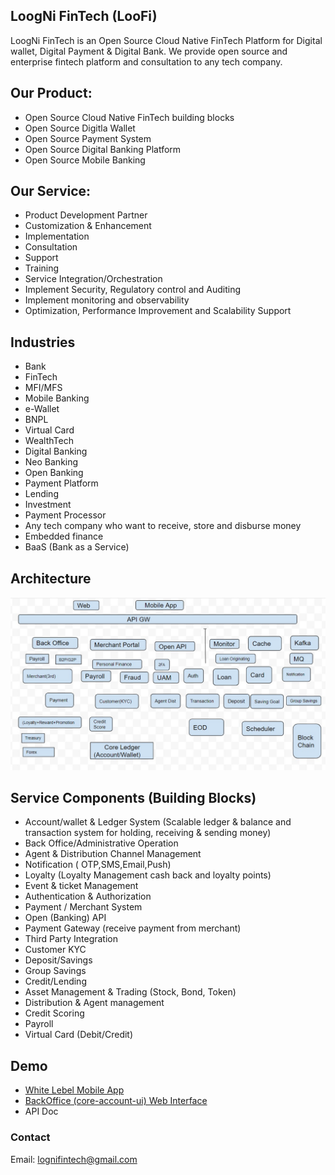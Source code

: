 ## LoogNi FinTech (LooFi)

LoogNi FinTech is an Open Source Cloud Native FinTech Platform for Digital wallet, Digital Payment & Digital Bank.
We provide open source and enterprise fintech platform and consultation to any tech company.

 
## Our Product:
- Open Source Cloud Native FinTech building blocks
- Open Source Digitla Wallet
- Open Source Payment System
- Open Source Digital Banking Platform
- Open Source Mobile Banking
  

## Our Service:
- Product Development Partner
- Customization & Enhancement
- Implementation 
- Consultation
- Support
- Training
- Service Integration/Orchestration
- Implement Security, Regulatory control and Auditing 
- Implement monitoring and observability 
- Optimization, Performance Improvement and Scalability Support
 

## Industries
- Bank
- FinTech 
- MFI/MFS
- Mobile Banking
- e-Wallet
- BNPL
- Virtual Card
- WealthTech
- Digital Banking
- Neo Banking
- Open Banking
- Payment Platform
- Lending 
- Investment
- Payment Processor
- Any tech company who want to receive, store and disburse money
- Embedded finance
- BaaS (Bank as a Service)  

## Architecture
![Architecture](./lognifintech-architecture.jpg)

## Service Components (Building Blocks) 
- Account/wallet & Ledger System (Scalable ledger & balance and transaction system for holding, receiving & sending money) 
- Back Office/Administrative Operation
- Agent & Distribution Channel Management
- Notification ( OTP,SMS,Email,Push)
- Loyalty (Loyalty Management cash back and loyalty points)
- Event & ticket Management
- Authentication & Authorization
- Payment / Merchant System
- Open (Banking) API
- Payment Gateway (receive payment from merchant)
- Third Party Integration
- Customer KYC
- Deposit/Savings
- Group Savings
- Credit/Lending
- Asset Management & Trading (Stock, Bond, Token) 
- Distribution & Agent management
- Credit Scoring
- Payroll 
- Virtual Card (Debit/Credit)

## Demo
- [White Lebel Mobile App](https://github.com/LogNi-FinTech/mobile-app-screen/blob/main/README.md)
- [BackOffice (core-account-ui) Web Interface](https://github.com/LogNi-FinTech/account-core-ui-screen/blob/main/README.md)
- API Doc

### Contact
Email: lognifintech@gmail.com
